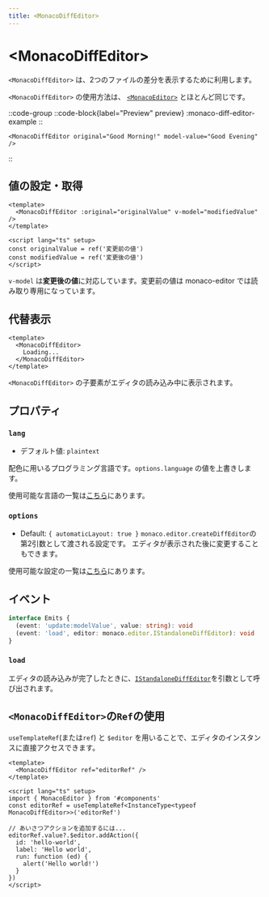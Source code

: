 ```yaml
---
title: <MonacoDiffEditor>
---
```


# &lt;MonacoDiffEditor&gt;
`<MonacoDiffEditor>` は、2つのファイルの差分を表示するために利用します。

`<MonacoDiffEditor>` の使用方法は、 [`<MonacoEditor>`](monaco-editor) とほとんど同じです。

::code-group
  ::code-block{label="Preview" preview}
  :monaco-diff-editor-example
  ::
  ```vue [Code]
  <MonacoDiffEditor original="Good Morning!" model-value="Good Evening" />
  ```
::

## 値の設定・取得
```vue
<template>
  <MonacoDiffEditor :original="originalValue" v-model="modifiedValue" />
</template>

<script lang="ts" setup>
const originalValue = ref('変更前の値')
const modifiedValue = ref('変更後の値')
</script>
```
`v-model` は**変更後の値**に対応しています。変更前の値は monaco-editor では読み取り専用になっています。

## 代替表示
```vue
<template>
  <MonacoDiffEditor>
    Loading...
  </MonacoDiffEditor>
</template>
```
`<MonacoDiffEditor>` の子要素がエディタの読み込み中に表示されます。

## プロパティ
### `lang`
- デフォルト値: `plaintext`

配色に用いるプログラミング言語です。`options.language` の値を上書きします。

使用可能な言語の一覧は[こちら](https://microsoft.github.io/monaco-editor/docs.html#interfaces/editor.IStandaloneDiffEditorConstructionOptions.html)にあります。

### `options`
- Default: `{ automaticLayout: true }`
`monaco.editor.createDiffEditor`の第2引数として渡される設定です。
エディタが表示された後に変更することもできます。

使用可能な設定の一覧は[こちら](https://microsoft.github.io/monaco-editor/api/interfaces/monaco.editor.IStandaloneDiffEditorConstructionOptions.html)にあります。

## イベント
```ts
interface Emits {
  (event: 'update:modelValue', value: string): void
  (event: 'load', editor: monaco.editor.IStandaloneDiffEditor): void
}
```
### `load`
エディタの読み込みが完了したときに、[`IStandaloneDiffEditor`](https://microsoft.github.io/monaco-editor/api/interfaces/monaco.editor.IStandaloneDiffEditor.html)を引数として呼び出されます。

## `<MonacoDiffEditor>`の`Ref`の使用
`useTemplateRef`(または`ref`) と `$editor` を用いることで、エディタのインスタンスに直接アクセスできます。
```vue
<template>
  <MonacoDiffEditor ref="editorRef" />
</template>

<script lang="ts" setup>
import { MonacoEditor } from '#components'
const editorRef = useTemplateRef<InstanceType<typeof MonacoDiffEditor>>('editorRef')

// あいさつアクションを追加するには...
editorRef.value?.$editor.addAction({
  id: 'hello-world',
  label: 'Hello world',
  run: function (ed) {
    alert('Hello world!')
  }
})
</script>
```
